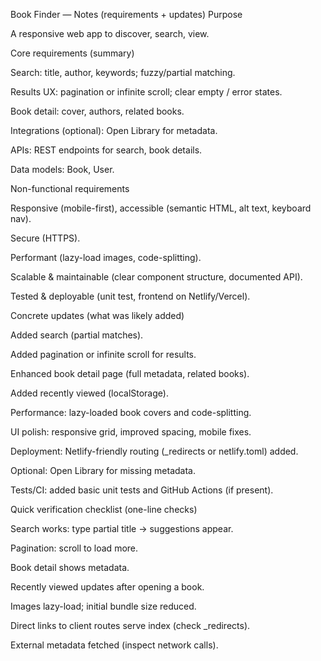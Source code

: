 Book Finder — Notes (requirements + updates)
Purpose

A responsive web app to discover, search, view.

Core requirements (summary)

Search: title, author, keywords; fuzzy/partial matching.

Results UX: pagination or infinite scroll; clear empty / error states.

Book detail: cover, authors, related books.

Integrations (optional): Open Library for metadata.

APIs: REST endpoints for search, book details.

Data models: Book, User.

Non-functional requirements

Responsive (mobile-first), accessible (semantic HTML, alt text, keyboard nav).

Secure (HTTPS).

Performant (lazy-load images, code-splitting).

Scalable & maintainable (clear component structure, documented API).

Tested & deployable (unit test, frontend on Netlify/Vercel).

Concrete updates (what was likely added)

Added search (partial matches).

Added pagination or infinite scroll for results.

Enhanced book detail page (full metadata, related books).

Added recently viewed (localStorage).

Performance: lazy-loaded book covers and code-splitting.

UI polish: responsive grid, improved spacing, mobile fixes.

Deployment: Netlify-friendly routing (_redirects or netlify.toml) added.

Optional: Open Library for missing metadata.

Tests/CI: added basic unit tests and GitHub Actions (if present).

Quick verification checklist (one-line checks)

Search works: type partial title → suggestions appear.

Pagination: scroll to load more.

Book detail shows metadata.

Recently viewed updates after opening a book.

Images lazy-load; initial bundle size reduced.

Direct links to client routes serve index (check _redirects).

External metadata fetched (inspect network calls).

